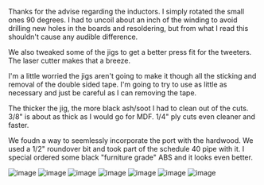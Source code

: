 Thanks for the advise regarding the inductors. I simply rotated the small ones 90 degrees. I had to uncoil about an inch of the winding to avoid drilling new holes in the boards and resoldering, but from what I read this shouldn't cause any audible difference.

We also tweaked some of the jigs to get a better press fit for the tweeters. The laser cutter makes that a breeze.

I'm a little worried the jigs aren't going to make it though all the sticking and removal of the double sided tape. I'm going to try to use as little as necessary and just be careful as I can removing the tape.

The thicker the jig, the more black ash/soot I had to clean out of the cuts. 3/8" is about as thick as I would go for MDF. 1/4" ply cuts even cleaner and faster.

We foudn a way to seemlessly incorporate the port with the hardwood. We used a 1/2" roundover bit and took part of the schedule 40 pipe with it. I special ordered some black "furniture grade" ABS and it looks even better.


![image](/build-pics/IMG_6072.JPG)
![image](/build-pics/IMG_6074.JPG)
![image](/build-pics/IMG_6079.JPG)
![image](/build-pics/IMG_6080.JPG)
![image](/build-pics/IMG_6081.JPG)
![image](/build-pics/IMG_6100.JPG)
![image](/build-pics/IMG_6101.JPG)

